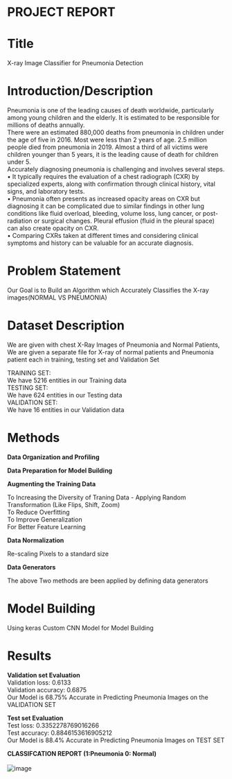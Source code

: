 # PROJECT REPORT 
# Title
X-ray Image Classifier for Pneumonia Detection
# Introduction/Description 
Pneumonia is one of the leading causes of death worldwide, particularly among young children and the elderly. It is estimated to be responsible for millions of deaths annually.<br>
There were an estimated 880,000 deaths from pneumonia in children under the age of five in 2016. Most were less than 2 years of age.
2.5 million people died from pneumonia in 2019. Almost a third of all victims were children younger than 5 years, it is the leading cause of death for children under 5.<br>
Accurately diagnosing pneumonia is challenging and involves several steps.<br>
•	It typically requires the evaluation of a chest radiograph (CXR) by specialized experts, along with confirmation through clinical history, vital signs, and laboratory tests.<br>
•	Pneumonia often presents as increased opacity areas on CXR but diagnosing it can be complicated due to similar findings in other lung conditions like fluid overload, bleeding, volume loss, lung cancer, or post-radiation or surgical changes. Pleural effusion (fluid in the pleural space) can also create opacity on CXR. <br>
•	Comparing CXRs taken at different times and considering clinical symptoms and history can be valuable for an accurate diagnosis. 

# Problem Statement 
Our Goal is to Build an Algorithm which Accurately Classifies the X-ray images(NORMAL VS PNEUMONIA)

# Dataset Description
We are given with chest X-Ray Images of Pneumonia and Normal Patients,<br>
We are given a separate file for X-ray of normal patients and Pneumonia patient each in training, testing set and Validation Set <br>

TRAINING SET:<br>
We have 5216 entities in our Training data<br>
TESTING SET:<br>
We have 624 entities in our Testing data<br>
VALIDATION SET:<br>
We have 16 entities in our Validation data<br>

# Methods
**Data Organization and Profiling** <br>

**Data Preparation for Model Building** <br>

**Augmenting the Training Data**<br>

To Increasing the Diversity of Traning Data - Applying Random Transformation (Like Flips, Shift, Zoom)<br>
To Reduce Overfitting<br>
To Improve Generalization<br>
For Better Feature Learning<br>

**Data Normalization**<br>

Re-scaling Pixels to a standard size <br>

**Data Generators**<br>

The above Two methods are been applied by defining data generators <br>

# Model Building

Using keras Custom CNN Model for Model Building <br>

# Results

**Validation set Evaluation**	<br>
Validation loss: 0.6133 <br>
Validation accuracy: 0.6875 <br>
Our Model is 68.75% Accurate in Predicting Pneumonia Images on the VALIDATION SET <br>

**Test set Evaluation**	<br>
Test loss: 0.3352278769016266 <br>
Test accuracy: 0.8846153616905212 <br>
Our Model is 88.4% Accurate in Predicting Pneumonia Images on TEST SET

**CLASSIFCATION REPORT (1:Pneumonia 0: Normal)** <br>
<br>
![image](https://github.com/princed145/Pneumonia-detection-tool-/assets/63622088/6f6a6474-b97f-424e-af41-8a18cfb2a2ac)




